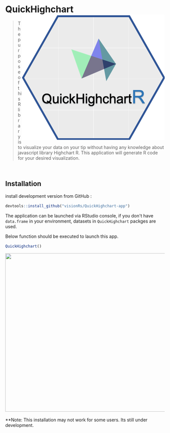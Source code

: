 # QuickHighchart <img src="https://github.com/visionRs/QuickHighchart-app/blob/master/Picture1.png" align="right"/>
> The purpose of this R library is to visualize your data on your tip without having any knowledge about javascript library Highchart R. This application will generate R code for your desired visualization.
<br> 

## Installation

install development version from GitHub :

```r
devtools::install_github("visionRs/QuickHighchart-app")
```

The application can be launched via RStudio console, if you don't have `data.frame` in your environment, datasets in `QuickHighchart` packges are used.

Below function should be executed to launch this app.

```r
QuickHighchart()

```


<img src="https://github.com/visionRs/QuickHighchart-app/blob/master/Screen-Recording-2020-03-10-at-8.gif" width="1200" height="500" />



**Note: This installation may not work for some users. Its still under development.

